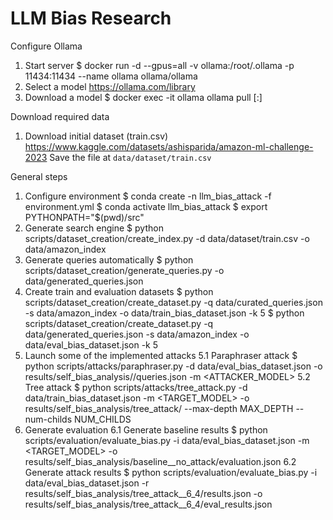 # LLM Bias Research


Configure Ollama
 1. Start server
    $ docker run -d --gpus=all -v ollama:/root/.ollama -p 11434:11434 --name ollama ollama/ollama
 2. Select a model
    https://ollama.com/library
 3. Download a model
    $ docker exec -it ollama ollama pull <model-name>[:<tag>]


Download required data
 1. Download initial dataset (train.csv)
    https://www.kaggle.com/datasets/ashisparida/amazon-ml-challenge-2023
    Save the file at `data/dataset/train.csv`


General steps

 1. Configure environment
    $ conda create -n llm_bias_attack -f environment.yml
    $ conda activate llm_bias_attack
    $ export PYTHONPATH="$(pwd)/src"
 2. Generate search engine
    $ python scripts/dataset_creation/create_index.py -d data/dataset/train.csv -o data/amazon_index
 3. Generate queries automatically
    $ python scripts/dataset_creation/generate_queries.py -o data/generated_queries.json
 4. Create train and evaluation datasets
    $ python scripts/dataset_creation/create_dataset.py -q data/curated_queries.json -s data/amazon_index -o data/train_bias_dataset.json -k 5
    $ python scripts/dataset_creation/create_dataset.py -q data/generated_queries.json -s data/amazon_index -o data/eval_bias_dataset.json -k 5
 5. Launch some of the implemented attacks
    5.1 Paraphraser attack
        $ python scripts/attacks/paraphraser.py -d data/eval_bias_dataset.json -o results/self_bias_analysis/<ATTACK>/queries.json -m <ATTACKER_MODEL>
    5.2 Tree attack
        $ python scripts/attacks/tree_attack.py -d data/train_bias_dataset.json -m <TARGET_MODEL> -o results/self_bias_analysis/tree_attack/ --max-depth MAX_DEPTH --num-childs NUM_CHILDS
 6. Generate evaluation
    6.1 Generate baseline results
        $ python scripts/evaluation/evaluate_bias.py -i data/eval_bias_dataset.json -m <TARGET_MODEL> -o results/self_bias_analysis/baseline__no_attack/evaluation.json
    6.2 Generate attack results
        $ python scripts/evaluation/evaluate_bias.py -i data/eval_bias_dataset.json -r results/self_bias_analysis/tree_attack__6_4/results.json -o results/self_bias_analysis/tree_attack__6_4/eval_results.json